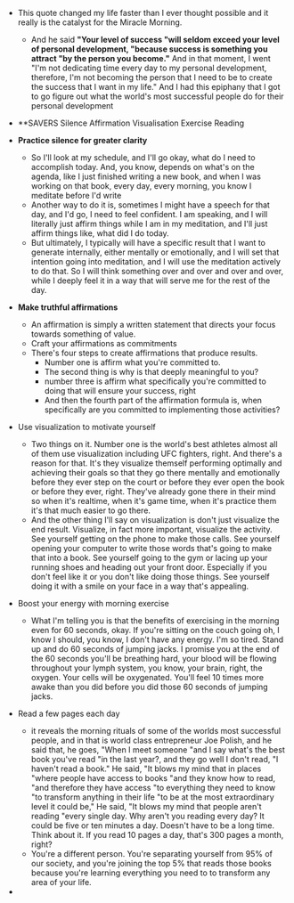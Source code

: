* This quote changed my life faster than I ever thought possible and it really is the catalyst for the Miracle Morning. 
    * And he said **"Your level of success "will seldom exceed your level of personal development, "because success is something you attract "by the person you become."** And in that moment, I went "I'm not dedicating time every day to my personal development, therefore, I'm not becoming the person that I need to be to create the success that I want in my life." And I had this epiphany that I got to go figure out what the world's most successful people do for their personal development

* **SAVERS Silence Affirmation Visualisation Exercise Reading 

* **Practice silence for greater clarity**
    * So I'll look at my schedule, and I'll go okay, what do I need to accomplish today. And, you know, depends on what's on the agenda, like I just finished writing a new book, and when I was working on that book, every day, every morning, you know I meditate before I'd write
    * Another way to do it is, sometimes I might have a speech for that day, and I'd go, I need to feel confident. I am speaking, and I will literally just affirm things while I am in my meditation, and I'll just affirm things like, what did I do today.
    * But ultimately, I typically will have a specific result that I want to generate internally, either mentally or emotionally, and I will set that intention going into meditation, and I will use the meditation actively to do that. So I will think something over and over and over and over, while I deeply feel it in a way that will serve me for the rest of the day.
* **Make truthful affirmations**
    * An affirmation is simply a written statement that directs your focus towards something of value. 
    * Craft your affirmations as commitments
    * There's four steps to create affirmations that produce results. 
      * Number one is affirm what you're committed to.
      * The second thing is why is that deeply meaningful to you?
      * number three is affirm what specifically you're committed to doing that will ensure your success, right
      * And then the fourth part of the affirmation formula is, when specifically are you committed to implementing those activities?
*  Use visualization to motivate yourself
    * Two things on it. Number one is the world's best athletes almost all of them use visualization including UFC fighters, right. And there's a reason for that. It's they visualize themself performing optimally and achieving their goals so that they go there mentally and emotionally before they ever step on the court or before they ever open the book or before they ever, right. They've already gone there in their mind so when it's realtime, when it's game time, when it's practice them it's that much easier to go there.
    * And the other thing I'll say on visualization is don't just visualize the end result. Visualize, in fact more important, visualize the activity. See yourself getting on the phone to make those calls. See yourself opening your computer to write those words that's going to make that into a book. See yourself going to the gym or lacing up your running shoes and heading out your front door. Especially if you don't feel like it or you don't like doing those things. See yourself doing it with a smile on your face in a way that's appealing.
    
* Boost your energy with morning exercise
    * What I'm telling you is that the benefits of exercising in the morning even for 60 seconds, okay. If you're sitting on the couch going oh, I know I should, you know, I don't have any energy. I'm so tired. Stand up and do 60 seconds of jumping jacks. I promise you at the end of the 60 seconds you'll be breathing hard, your blood will be flowing throughout your lymph system, you know, your brain, right, the oxygen. Your cells will be oxygenated. You'll feel 10 times more awake than you did before you did those 60 seconds of jumping jacks.
* Read a few pages each day 
    * it reveals the morning rituals of some of the worlds most successful people, and in that is world class entrepreneur Joe Polish, and he said that, he goes, "When I meet someone "and I say what's the best book you've read "in the last year?, and they go well I don't read, "I haven't read a book." He said, "It blows my mind that in places "where people have access to books "and they know how to read, "and therefore they have access "to everything they need to know "to transform anything in their life "to be at the most extraordinary level it could be," He said, "It blows my mind that people aren't reading "every single day. Why aren't you reading every day? It could be five or ten minutes a day. Doesn't have to be a long time. Think about it. If you read 10 pages a day, that's 300 pages a month, right?
    * You're a different person. You're separating yourself from 95% of our society, and you're joining the top 5% that reads those books because you're learning everything you need to to transform any area of your life.
* 
